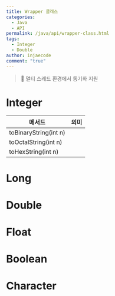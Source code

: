 ```yaml
---
title: Wrapper 클래스
categories:
  - Java
  - API
permalink: /java/api/wrapper-class.html
tags:
  - Integer
  - Double
author: injaecode
comment: "true"
---
```


> 📌 멀티 스레드 환경에서 동기화 지원

# Integer

| 메서드                | 의미 |
| --------------------- | ---- |
| toBinaryString(int n) |      |
| toOctalString(int n)  |      |
| toHexString(int n)                      |      |

# Long

# Double

# Float

# Boolean

# Character


